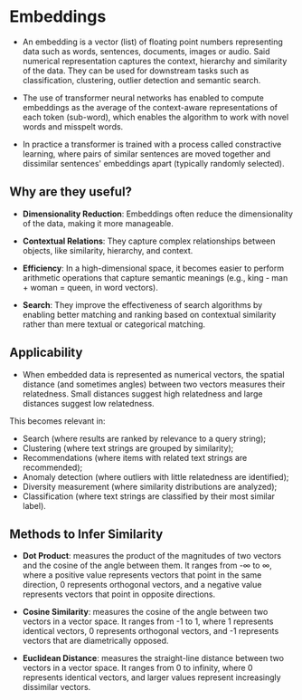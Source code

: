 # Embeddings

- An embedding is a vector (list) of floating point numbers representing data such as words, sentences, documents, images or audio. Said numerical representation captures the context, hierarchy and similarity of the data. They can be used for downstream tasks such as classification, clustering, outlier detection and semantic search.

- The use of transformer neural networks has enabled to compute embeddings as the average of the  context-aware representations of each token (sub-word), which enables the algorithm to work with novel words and misspelt words.

- In practice a transformer is trained with a process called constractive learning, where pairs of similar sentences are moved together and dissimilar sentences' embeddings apart (typically randomly selected).

## Why are they useful?

- **Dimensionality Reduction**: Embeddings often reduce the dimensionality of the data, making it more manageable.

- **Contextual Relations**: They capture complex relationships between objects, like similarity, hierarchy, and context.

- **Efficiency**: In a high-dimensional space, it becomes easier to perform arithmetic operations that capture semantic meanings (e.g., king - man + woman = queen, in word vectors).

- **Search**: They improve the effectiveness of search algorithms by enabling better matching and ranking based on contextual similarity rather than mere textual or categorical matching.

## Applicability 

- When embedded data is represented as numerical vectors, the spatial distance (and sometimes angles) between two vectors measures their relatedness. Small distances suggest high relatedness and large distances suggest low relatedness. 

This becomes relevant in:

- Search (where results are ranked by relevance to a query string);
- Clustering (where text strings are grouped by similarity);
- Recommendations (where items with related text strings are recommended);
- Anomaly detection (where outliers with little relatedness are identified);
- Diversity measurement (where similarity distributions are analyzed);
- Classification (where text strings are classified by their most similar label).

## Methods to Infer Similarity

- **Dot Product**: measures the product of the magnitudes of two vectors and the cosine of the angle between them. It ranges from -∞ to ∞, where a positive value represents vectors that point in the same direction, 0 represents orthogonal vectors, and a negative value represents vectors that point in opposite directions.

- **Cosine Similarity**: measures the cosine of the angle between two vectors in a vector space. It ranges from -1 to 1, where 1 represents identical vectors, 0 represents orthogonal vectors, and -1 represents vectors that are diametrically opposed.

- **Euclidean Distance**: measures the straight-line distance between two vectors in a vector space. It ranges from 0 to infinity, where 0 represents identical vectors, and larger values represent increasingly dissimilar vectors.

